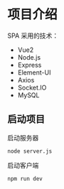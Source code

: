 # 项目介绍
SPA
采用的技术：
- Vue2
- Node.js
- Express
- Element-UI
- Axios
- Socket.IO
- MySQL

## 启动项目
启动服务器
```
node server.js
```
启动客户端
```
npm run dev
```